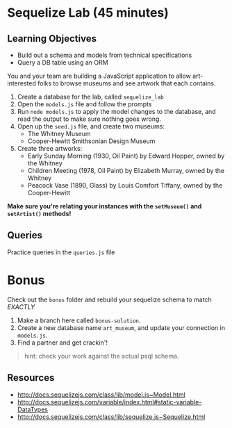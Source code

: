 # Sequelize Lab (45 minutes)

## Learning Objectives

- Build out a schema and models from technical specifications
- Query a DB table using an ORM

You and your team are building a JavaScript application to allow art-interested folks to browse museums and see artwork that each contains.

1. Create a database for the lab, called `sequelize_lab`
1. Open the `models.js` file and follow the prompts
1. Run `node models.js` to apply the model changes to the database, and read the output to make sure nothing goes wrong.
1. Open up the `seed.js` file, and create two museums:
    - The Whitney Museum
    - Cooper-Hewitt Smithsonian Design Museum
1. Create three artworks:
    - Early Sunday Morning (1930, Oil Paint) by Edward Hopper, owned by the Whitney
    - Children Meeting (1978, Oil Paint) by Elizabeth Murray, owned by the Whitney
    - Peacock Vase (1890, Glass) by Louis Comfort Tiffany, owned by the Cooper-Hewitt

**Make sure you're relating your instances with the `setMuseum()` and `setArtist()` methods!**

## Queries

Practice queries in the `queries.js` file



# Bonus
Check out the `bonus` folder and rebuild your sequelize schema to match *EXACTLY*
1. Make a branch here called `bonus-solution`.
2. Create a new database name `art_museum`, and update your connection in `models.js`.
3. Find a partner and get crackin'!

> hint: check your work against the actual psql schema.   

## Resources
- http://docs.sequelizejs.com/class/lib/model.js~Model.html
- http://docs.sequelizejs.com/variable/index.html#static-variable-DataTypes
- http://docs.sequelizejs.com/class/lib/sequelize.js~Sequelize.html
